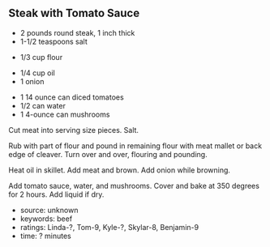 Steak with Tomato Sauce
-----------------------

- 2 pounds round steak, 1 inch thick
- 1-1/2 teaspoons salt
<!-- -->
- 1/3 cup flour
<!-- -->
- 1/4 cup oil
- 1 onion
<!-- -->
- 1 14 ounce can diced tomatoes
- 1/2 can water
- 1 4-ounce can mushrooms

Cut meat into serving size pieces.  Salt.

Rub with part of flour and pound in remaining flour with meat mallet
or back edge of cleaver.  Turn over and over, flouring and pounding.

Heat oil in skillet.  Add meat and brown.  Add onion while browning.

Add tomato sauce, water, and mushrooms.  Cover and bake at 350 degrees
for 2 hours.  Add liquid if dry.

- source: unknown
- keywords: beef
- ratings: Linda-?, Tom-9, Kyle-?, Skylar-8, Benjamin-9
- time: ? minutes

